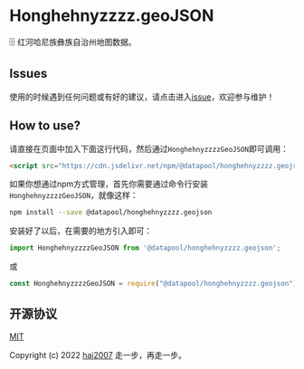# Honghehnyzzzz.geoJSON
🗄️ 红河哈尼族彝族自治州地图数据。

## Issues
使用的时候遇到任何问题或有好的建议，请点击进入[issue](https://github.com/hai2007/datapool/issues)，欢迎参与维护！

## How to use?

请直接在页面中加入下面这行代码，然后通过```HonghehnyzzzzGeoJSON```即可调用：

```html
<script src="https://cdn.jsdelivr.net/npm/@datapool/honghehnyzzzz.geojson@1"></script>
```

如果你想通过npm方式管理，首先你需要通过命令行安装``````HonghehnyzzzzGeoJSON``````，就像这样：

```bash
npm install --save @datapool/honghehnyzzzz.geojson
```

安装好了以后，在需要的地方引入即可：

```js
import HonghehnyzzzzGeoJSON from '@datapool/honghehnyzzzz.geojson';
```

或

```js
const HonghehnyzzzzGeoJSON = require("@datapool/honghehnyzzzz.geojson");
```

开源协议
---------------------------------------
[MIT](https://github.com/hai2007/datapool/blob/master/LICENSE)

Copyright (c) 2022 [hai2007](https://hai2007.gitee.io/sweethome/) 走一步，再走一步。
